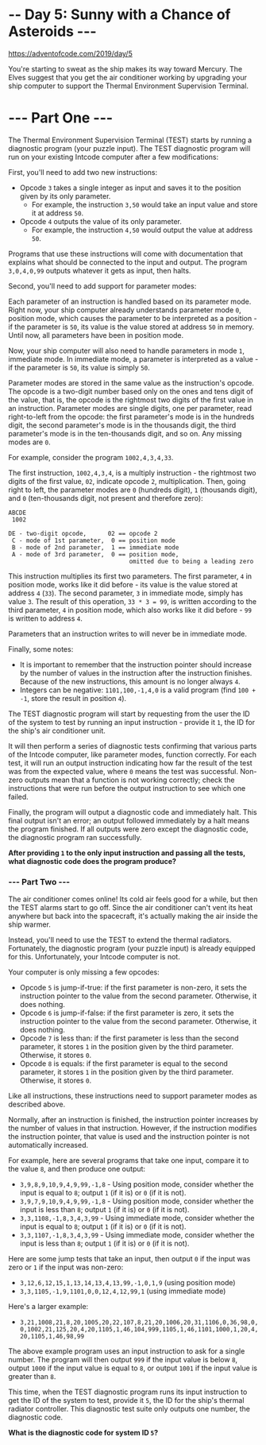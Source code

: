# -- Day 5: Sunny with a Chance of Asteroids ---
https://adventofcode.com/2019/day/5

You're starting to sweat as the ship makes its way toward Mercury. The Elves suggest that you get the air conditioner working by upgrading your ship computer to support the Thermal Environment Supervision Terminal.

# --- Part One ---
The Thermal Environment Supervision Terminal (TEST) starts by running a diagnostic program (your puzzle input). The TEST diagnostic program will run on your existing Intcode computer after a few modifications:

First, you'll need to add two new instructions:

* Opcode `3` takes a single integer as input and saves it to the position given by its only parameter.
  * For example, the instruction `3,50` would take an input value and store it at address `50`.
* Opcode `4` outputs the value of its only parameter.
  * For example, the instruction `4,50` would output the value at address `50`.

Programs that use these instructions will come with documentation that explains what should be connected to the input and output. The program `3,0,4,0,99` outputs whatever it gets as input, then halts.

Second, you'll need to add support for parameter modes:

Each parameter of an instruction is handled based on its parameter mode. Right now, your ship computer already understands parameter mode `0`, position mode, which causes the parameter to be interpreted as a position - if the parameter is `50`, its value is the value stored at address `50` in memory. Until now, all parameters have been in position mode.

Now, your ship computer will also need to handle parameters in mode `1`, immediate mode. In immediate mode, a parameter is interpreted as a value - if the parameter is `50`, its value is simply `50`.

Parameter modes are stored in the same value as the instruction's opcode. The opcode is a two-digit number based only on the ones and tens digit of the value, that is, the opcode is the rightmost two digits of the first value in an instruction. Parameter modes are single digits, one per parameter, read right-to-left from the opcode: the first parameter's mode is in the hundreds digit, the second parameter's mode is in the thousands digit, the third parameter's mode is in the ten-thousands digit, and so on. Any missing modes are `0`.

For example, consider the program `1002,4,3,4,33`.

The first instruction, `1002,4,3,4`, is a multiply instruction - the rightmost two digits of the first value, `02`, indicate opcode `2`, multiplication. Then, going right to left, the parameter modes are `0` (hundreds digit), `1` (thousands digit), and `0` (ten-thousands digit, not present and therefore zero):

```
ABCDE
 1002

DE - two-digit opcode,      02 == opcode 2
 C - mode of 1st parameter,  0 == position mode
 B - mode of 2nd parameter,  1 == immediate mode
 A - mode of 3rd parameter,  0 == position mode,
                                  omitted due to being a leading zero
```

This instruction multiplies its first two parameters. The first parameter, `4` in position mode, works like it did before - its value is the value stored at address `4` (`33`). The second parameter, `3` in immediate mode, simply has value `3`. The result of this operation, `33 * 3 = 99`, is written according to the third parameter, `4` in position mode, which also works like it did before - `99` is written to address `4`.

Parameters that an instruction writes to will never be in immediate mode.

Finally, some notes:

* It is important to remember that the instruction pointer should increase by the number of values in the instruction after the instruction finishes. Because of the new instructions, this amount is no longer always `4`.
* Integers can be negative: `1101,100,-1,4,0` is a valid program (find `100 + -1`, store the result in position `4`).

The TEST diagnostic program will start by requesting from the user the ID of the system to test by running an input instruction - provide it `1`, the ID for the ship's air conditioner unit.

It will then perform a series of diagnostic tests confirming that various parts of the Intcode computer, like parameter modes, function correctly. For each test, it will run an output instruction indicating how far the result of the test was from the expected value, where `0` means the test was successful. Non-zero outputs mean that a function is not working correctly; check the instructions that were run before the output instruction to see which one failed.

Finally, the program will output a diagnostic code and immediately halt. This final output isn't an error; an output followed immediately by a halt means the program finished. If all outputs were zero except the diagnostic code, the diagnostic program ran successfully.

**After providing `1` to the only input instruction and passing all the tests, what diagnostic code does the program produce?**

### --- Part Two ---
The air conditioner comes online! Its cold air feels good for a while, but then the TEST alarms start to go off. Since the air conditioner can't vent its heat anywhere but back into the spacecraft, it's actually making the air inside the ship warmer.

Instead, you'll need to use the TEST to extend the thermal radiators. Fortunately, the diagnostic program (your puzzle input) is already equipped for this. Unfortunately, your Intcode computer is not.

Your computer is only missing a few opcodes:

* Opcode `5` is jump-if-true: if the first parameter is non-zero, it sets the instruction pointer to the value from the second parameter. Otherwise, it does nothing.
* Opcode `6` is jump-if-false: if the first parameter is zero, it sets the instruction pointer to the value from the second parameter. Otherwise, it does nothing.
* Opcode `7` is less than: if the first parameter is less than the second parameter, it stores `1` in the position given by the third parameter. Otherwise, it stores `0`.
* Opcode `8` is equals: if the first parameter is equal to the second parameter, it stores `1` in the position given by the third parameter. Otherwise, it stores `0`.

Like all instructions, these instructions need to support parameter modes as described above.

Normally, after an instruction is finished, the instruction pointer increases by the number of values in that instruction. However, if the instruction modifies the instruction pointer, that value is used and the instruction pointer is not automatically increased.

For example, here are several programs that take one input, compare it to the value `8`, and then produce one output:

* `3,9,8,9,10,9,4,9,99,-1,8` - Using position mode, consider whether the input is equal to `8`; output `1` (if it is) or `0` (if it is not).
* `3,9,7,9,10,9,4,9,99,-1,8` - Using position mode, consider whether the input is less than `8`; output `1` (if it is) or `0` (if it is not).
* `3,3,1108,-1,8,3,4,3,99` - Using immediate mode, consider whether the input is equal to `8`; output `1` (if it is) or `0` (if it is not).
* `3,3,1107,-1,8,3,4,3,99` - Using immediate mode, consider whether the input is less than `8`; output `1` (if it is) or `0` (if it is not).

Here are some jump tests that take an input, then output `0` if the input was zero or `1` if the input was non-zero:

* `3,12,6,12,15,1,13,14,13,4,13,99,-1,0,1,9` (using position mode)
* `3,3,1105,-1,9,1101,0,0,12,4,12,99,1` (using immediate mode)

Here's a larger example:

* `3,21,1008,21,8,20,1005,20,22,107,8,21,20,1006,20,31,1106,0,36,98,0,0,1002,21,125,20,4,20,1105,1,46,104,999,1105,1,46,1101,1000,1,20,4,20,1105,1,46,98,99`

The above example program uses an input instruction to ask for a single number. The program will then output `999` if the input value is below `8`, output `1000` if the input value is equal to `8`, or output `1001` if the input value is greater than `8`.

This time, when the TEST diagnostic program runs its input instruction to get the ID of the system to test, provide it `5`, the ID for the ship's thermal radiator controller. This diagnostic test suite only outputs one number, the diagnostic code.

**What is the diagnostic code for system ID `5`?**
